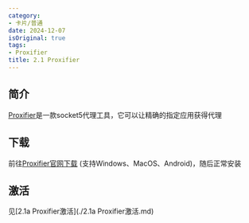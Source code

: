 ```yaml
---
category:
- 卡片/普通
date: 2024-12-07
isOriginal: true
tags:
- Proxifier
title: 2.1 Proxifier
---
```

## 简介
[Proxifier](https://www.proxifier.com/)是一款socket5代理工具，它可以让精确的指定应用获得代理
## 下载
前往[Proxifier官网下载](https://www.proxifier.com/) (支持Windows、MacOS、Android)，随后正常安装
## 激活
见[2.1a Proxifier激活](./2.1a Proxifier激活.md)